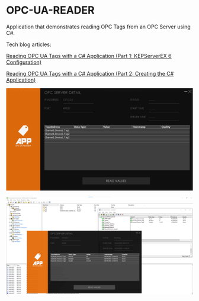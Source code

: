 # OPC-UA-READER

Application that demonstrates reading OPC Tags from an OPC Server using C#.

Tech blog articles:

[Reading OPC UA Tags with a C# Application (Part 1: KEPServerEX 6 Configuration)](http://techblog.appliedprojectsengineering.com/post/2021/04/15/reading-opc-ua-tags-with-a-c-application-part-1-kepserverex-6-configuration)

[Reading OPC UA Tags with a C# Application (Part 2: Creating the C# Application)](http://techblog.appliedprojectsengineering.com/post/2021/04/15/reading-opc-ua-tags-with-a-c-application-part-2-creating-the-c-application)


![Initialized application](./Screenshots/Initialized_application.png)

![Reading OPC server values](./Screenshots/Reading_OPC_server_values.png)

